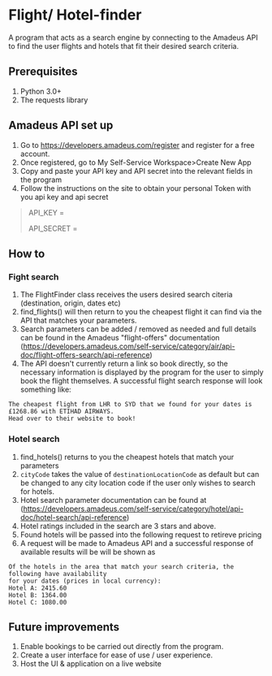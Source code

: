# Flight/ Hotel-finder
A program that acts as a search engine by connecting to the Amadeus API to find the user flights and hotels that fit their desired search criteria.

## Prerequisites
1. Python 3.0+
2. The requests library

## Amadeus API set up
1. Go to https://developers.amadeus.com/register and register for a free account.
2. Once registered, go to My Self-Service Workspace>Create New App
3. Copy and paste your API key and API secret into the relevant fields in the program
4. Follow the instructions on the site to obtain your personal Token with you api key and api secret 
> API_KEY = 
> 
> API_SECRET =

## How to
### Fight search
1. The FlightFinder class receives the users desired search citeria (destination, origin, dates etc)
2. find_flights() will then return to you the cheapest flight it can find via the API that matches your parameters.
3. Search parameters can be added / removed as needed and full details can be found in the Amadeus "flight-offers" documentation (https://developers.amadeus.com/self-service/category/air/api-doc/flight-offers-search/api-reference)
4. The API doesn't currently return a link so book directly, so the necessary information is displayed by the program for the user to simply book the flight themselves.
A successful flight search response will look something like:
```
The cheapest flight from LHR to SYD that we found for your dates is £1268.86 with ETIHAD AIRWAYS.
Head over to their website to book! 
```
### Hotel search
1. find_hotels() returns to you the cheapest hotels that match your parameters 
2. `cityCode` takes the value of `destinationLocationCode` as default but can be changed to any city location code if the user only wishes to search for hotels.
3. Hotel search parameter documentation can be found at (https://developers.amadeus.com/self-service/category/hotel/api-doc/hotel-search/api-reference)
4. Hotel ratings included in the search are 3 stars and above.
5. Found hotels will be passed into the following request to retireve pricing
7. A request will be made to Amadeus API and a successful response of available results will be will be shown as
```
Of the hotels in the area that match your search criteria, the following have availability
for your dates (prices in local currency):
Hotel A: 2415.60
Hotel B: 1364.00
Hotel C: 1080.00
```

## Future improvements
1. Enable bookings to be carried out directly from the program.
2. Create a user interface for ease of use / user experience.
3. Host the UI & application on a live website

